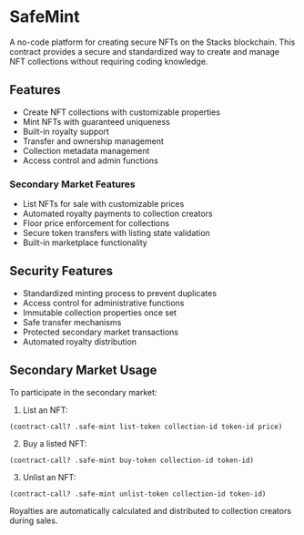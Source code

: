 # SafeMint

A no-code platform for creating secure NFTs on the Stacks blockchain. This contract provides a secure and standardized way to create and manage NFT collections without requiring coding knowledge.

## Features

- Create NFT collections with customizable properties
- Mint NFTs with guaranteed uniqueness 
- Built-in royalty support
- Transfer and ownership management
- Collection metadata management
- Access control and admin functions

### Secondary Market Features

- List NFTs for sale with customizable prices
- Automated royalty payments to collection creators
- Floor price enforcement for collections
- Secure token transfers with listing state validation
- Built-in marketplace functionality

## Security Features

- Standardized minting process to prevent duplicates
- Access control for administrative functions
- Immutable collection properties once set
- Safe transfer mechanisms
- Protected secondary market transactions
- Automated royalty distribution

## Secondary Market Usage

To participate in the secondary market:

1. List an NFT:
```clarity
(contract-call? .safe-mint list-token collection-id token-id price)
```

2. Buy a listed NFT:
```clarity
(contract-call? .safe-mint buy-token collection-id token-id)
```

3. Unlist an NFT:
```clarity
(contract-call? .safe-mint unlist-token collection-id token-id)
```

Royalties are automatically calculated and distributed to collection creators during sales.
